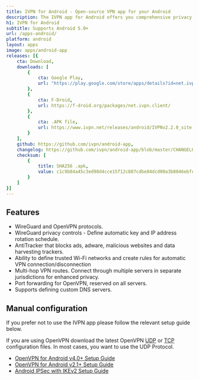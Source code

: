 ```yaml
---
title: IVPN for Android - Open-source VPN app for your Android
description: The IVPN app for Android offers you comprehensive privacy leak protection with the IVPN firewall, automatic connection on insecure Wi-Fi and Multi-hop.
h1: IVPN for Android
subtitle: Supports Android 5.0+
url: /apps-android/
platform: android
layout: apps
image: apps/android-app
releases: [{
    cta: Download,
    downloads: [
        {
            cta: Google Play,
            url: "https://play.google.com/store/apps/details?id=net.ivpn.client"
        },
        {
            cta: F-Droid,
            url: https://f-droid.org/packages/net.ivpn.client/
        },
        {
            cta: .APK file,
            url: https://www.ivpn.net/releases/android/IVPNv2.2.0_site.apk
        }
    ],
    github: https://github.com/ivpn/android-app,
    changelog: https://github.com/ivpn/android-app/blob/master/CHANGELOG.md,
    checksum: [
        {
            title: SHA256 .apk,
            value: c1c9b84a45c3ed98d4cce15f12c887cdbe84dcd00a3b8046ebfe6c75a073be67
        }
    ]
}]
---
```

## Features

- WireGuard and OpenVPN protocols.
- WireGuard privacy controls - Define automatic key and IP address rotation schedule.
- AntiTracker that blocks ads, adware, malicious websites and data harvesting trackers.
- Ability to define trusted Wi-Fi networks and create rules for automatic VPN connection/disconnection
- Multi-hop VPN routes. Connect through multiple servers in separate jurisdictions for enhanced privacy.
- Port forwarding for OpenVPN, reserved on all servers.
- Supports defining custom DNS servers.

## Manual configuration

If you prefer not to use the IVPN app please follow the relevant setup guide below.

If you are using OpenVPN download the latest OpenVPN [UDP](/releases/config/ivpn-openvpn-config.zip) or [TCP](/releases/config/ivpn-openvpn-config-tcp.zip) configuration files. In most cases, you want to use the UDP Protocol.

- [OpenVPN for Android v4.0+ Setup Guide](/setup/android-openvpn-for-android/)  
- [OpenVPN for Android v2.1+ Setup Guide](/setup/android-featvpn/)  
- [Android IPSec with IKEv2 Setup Guide](/setup/android-ipsec-with-ikev2/)  
